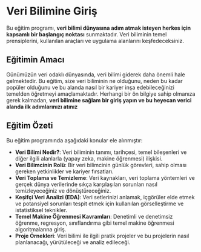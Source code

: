 # Veri Bilimine Giriş

Bu eğitim programı, **veri bilimi dünyasına adım atmak isteyen herkes için kapsamlı bir başlangıç noktası** sunmaktadır. Veri biliminin temel prensiplerini, kullanılan araçları ve uygulama alanlarını keşfedeceksiniz.

## Eğitimin Amacı

Günümüzün veri odaklı dünyasında, veri bilimi giderek daha önemli hale gelmektedir. Bu eğitim, size veri biliminin ne olduğunu, neden bu kadar popüler olduğunu ve bu alanda nasıl bir kariyer inşa edebileceğinizi temelden öğretmeyi amaçlamaktadır. Herhangi bir ön bilgiye sahip olmanıza gerek kalmadan, **veri bilimine sağlam bir giriş yapın ve bu heyecan verici alanda ilk adımlarınızı atınız**

## Eğitim Özeti

Bu eğitim programında aşağıdaki konular ele alınmıştır:

- **Veri Bilimi Nedir?**: Veri biliminin tanımı, tarihçesi, temel bileşenleri ve diğer ilgili alanlarla (yapay zeka, makine öğrenmesi) ilişkisi.
- **Veri Bilimcinin Rolü**: Bir veri bilimcinin günlük görevleri, sahip olması gereken yetkinlikler ve kariyer fırsatları.
- **Veri Toplama ve Temizleme**: Veri kaynakları, veri toplama yöntemleri ve gerçek dünya verilerinde sıkça karşılaşılan sorunları nasıl temizleyeceğiniz ve dönüştüreceğiniz.
- **Keşifçi Veri Analizi (EDA)**: Veri setlerinizi anlamak, içgörüler elde etmek ve potansiyel sorunları tespit etmek için kullanılan görselleştirme ve istatistiksel teknikler.
- **Temel Makine Öğrenmesi Kavramları**: Denetimli ve denetimsiz öğrenme, regresyon, sınıflandırma gibi temel makine öğrenmesi algoritmalarına giriş.
- **Proje Örnekleri**: Veri bilimi ile ilgili pratik projeler ve bu projelerin nasıl planlanacağı, yürütüleceği ve analiz edileceği.

